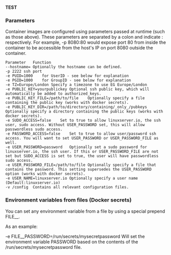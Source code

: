 **TEST**

### Parameters

Container images are configured using parameters passed at runtime (such as those above). These parameters are separated by a colon and indicate <external>:<internal> respectively. For example, -p 8080:80 would expose port 80 from inside the container to be accessible from the host's IP on port 8080 outside the container.


```
Parameter	Function
--hostname=	Optionally the hostname can be defined.
-p 2222	ssh port
-e PUID=1000	for UserID - see below for explanation
-e PGID=1000	for GroupID - see below for explanation
-e TZ=Europe/London	Specify a timezone to use EG Europe/London
-e PUBLIC_KEY=yourpublickey	Optional ssh public key, which will automatically be added to authorized_keys.
-e PUBLIC_KEY_FILE=/path/to/file	Optionally specify a file containing the public key (works with docker secrets).
-e PUBLIC_KEY_DIR=/path/to/directory/containing/_only_/pubkeys	Optionally specify a directory containing the public keys (works with docker secrets).
-e SUDO_ACCESS=false	Set to true to allow linuxserver.io, the ssh user, sudo access. Without USER_PASSWORD set, this will allow passwordless sudo access.
-e PASSWORD_ACCESS=false	Set to true to allow user/password ssh access. You will want to set USER_PASSWORD or USER_PASSWORD_FILE as well.
-e USER_PASSWORD=password	Optionally set a sudo password for linuxserver.io, the ssh user. If this or USER_PASSWORD_FILE are not set but SUDO_ACCESS is set to true, the user will have passwordless sudo access.
-e USER_PASSWORD_FILE=/path/to/file	Optionally specify a file that contains the password. This setting supersedes the USER_PASSWORD option (works with docker secrets).
-e USER_NAME=linuxserver.io	Optionally specify a user name (Default:linuxserver.io)
-v /config	Contains all relevant configuration files.
```
### Environment variables from files (Docker secrets)

You can set any environment variable from a file by using a special prepend FILE__.

As an example:

-e FILE__PASSWORD=/run/secrets/mysecretpassword
Will set the environment variable PASSWORD based on the contents of the /run/secrets/mysecretpassword file.